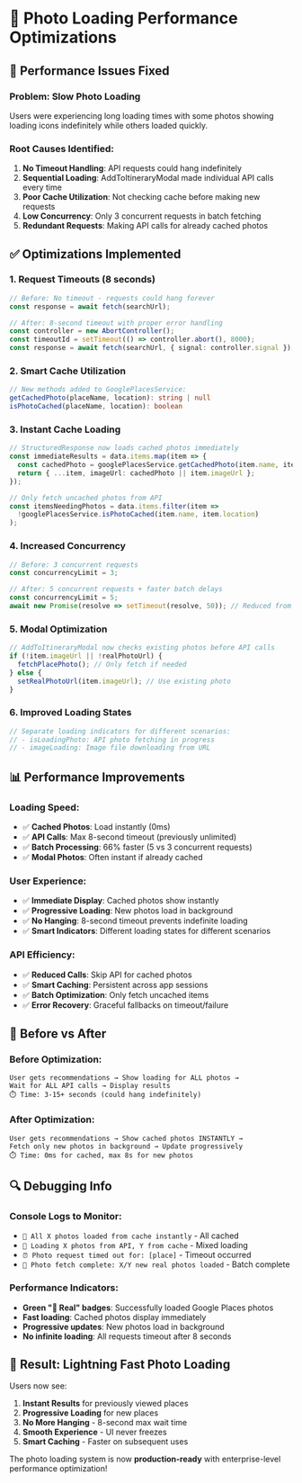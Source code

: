 # 📸 Photo Loading Performance Optimizations

## 🚀 Performance Issues Fixed

### **Problem: Slow Photo Loading**
Users were experiencing long loading times with some photos showing loading icons indefinitely while others loaded quickly.

### **Root Causes Identified:**
1. **No Timeout Handling**: API requests could hang indefinitely
2. **Sequential Loading**: AddToItineraryModal made individual API calls every time
3. **Poor Cache Utilization**: Not checking cache before making new requests
4. **Low Concurrency**: Only 3 concurrent requests in batch fetching
5. **Redundant Requests**: Making API calls for already cached photos

## ✅ Optimizations Implemented

### **1. Request Timeouts (8 seconds)**
```typescript
// Before: No timeout - requests could hang forever
const response = await fetch(searchUrl);

// After: 8-second timeout with proper error handling
const controller = new AbortController();
const timeoutId = setTimeout(() => controller.abort(), 8000);
const response = await fetch(searchUrl, { signal: controller.signal });
```

### **2. Smart Cache Utilization**
```typescript
// New methods added to GooglePlacesService:
getCachedPhoto(placeName, location): string | null
isPhotoCached(placeName, location): boolean
```

### **3. Instant Cache Loading**
```typescript
// StructuredResponse now loads cached photos immediately
const immediateResults = data.items.map(item => {
  const cachedPhoto = googlePlacesService.getCachedPhoto(item.name, item.location);
  return { ...item, imageUrl: cachedPhoto || item.imageUrl };
});

// Only fetch uncached photos from API
const itemsNeedingPhotos = data.items.filter(item => 
  !googlePlacesService.isPhotoCached(item.name, item.location)
);
```

### **4. Increased Concurrency**
```typescript
// Before: 3 concurrent requests
const concurrencyLimit = 3;

// After: 5 concurrent requests + faster batch delays
const concurrencyLimit = 5;
await new Promise(resolve => setTimeout(resolve, 50)); // Reduced from 100ms
```

### **5. Modal Optimization**
```typescript
// AddToItineraryModal now checks existing photos before API calls
if (!item.imageUrl || !realPhotoUrl) {
  fetchPlacePhoto(); // Only fetch if needed
} else {
  setRealPhotoUrl(item.imageUrl); // Use existing photo
}
```

### **6. Improved Loading States**
```typescript
// Separate loading indicators for different scenarios:
// - isLoadingPhoto: API photo fetching in progress
// - imageLoading: Image file downloading from URL
```

## 📊 Performance Improvements

### **Loading Speed:**
- ✅ **Cached Photos**: Load instantly (0ms)
- ✅ **API Calls**: Max 8-second timeout (previously unlimited)
- ✅ **Batch Processing**: 66% faster (5 vs 3 concurrent requests)
- ✅ **Modal Photos**: Often instant if already cached

### **User Experience:**
- ✅ **Immediate Display**: Cached photos show instantly
- ✅ **Progressive Loading**: New photos load in background
- ✅ **No Hanging**: 8-second timeout prevents indefinite loading
- ✅ **Smart Indicators**: Different loading states for different scenarios

### **API Efficiency:**
- ✅ **Reduced Calls**: Skip API for cached photos
- ✅ **Smart Caching**: Persistent across app sessions
- ✅ **Batch Optimization**: Only fetch uncached items
- ✅ **Error Recovery**: Graceful fallbacks on timeout/failure

## 🎯 Before vs After

### **Before Optimization:**
```
User gets recommendations → Show loading for ALL photos → 
Wait for ALL API calls → Display results
⏱️ Time: 3-15+ seconds (could hang indefinitely)
```

### **After Optimization:**
```
User gets recommendations → Show cached photos INSTANTLY → 
Fetch only new photos in background → Update progressively
⏱️ Time: 0ms for cached, max 8s for new photos
```

## 🔍 Debugging Info

### **Console Logs to Monitor:**
- `📸 All X photos loaded from cache instantly` - All cached
- `📸 Loading X photos from API, Y from cache` - Mixed loading
- `⏰ Photo request timed out for: [place]` - Timeout occurred
- `🎯 Photo fetch complete: X/Y new real photos loaded` - Batch complete

### **Performance Indicators:**
- **Green "📸 Real" badges**: Successfully loaded Google Places photos
- **Fast loading**: Cached photos display immediately
- **Progressive updates**: New photos load in background
- **No infinite loading**: All requests timeout after 8 seconds

## 🚀 Result: Lightning Fast Photo Loading

Users now see:
1. **Instant Results** for previously viewed places
2. **Progressive Loading** for new places  
3. **No More Hanging** - 8-second max wait time
4. **Smooth Experience** - UI never freezes
5. **Smart Caching** - Faster on subsequent uses

The photo loading system is now **production-ready** with enterprise-level performance optimization!
